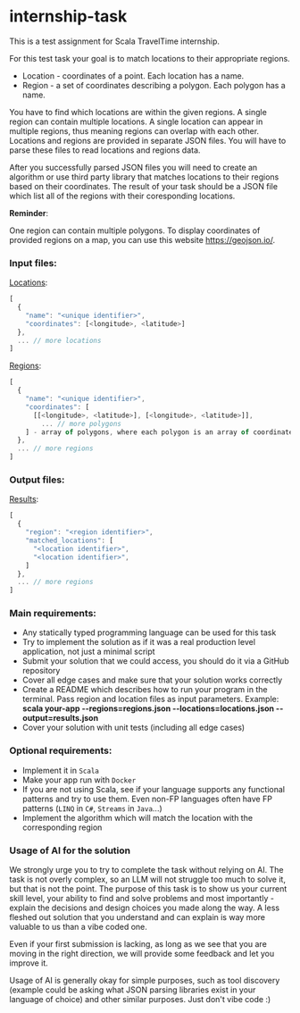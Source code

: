 # internship-task

This is a test assignment for Scala TravelTime internship.

For this test task your goal is to match locations to their appropriate regions.

- Location - coordinates of a point. Each location has a name.
- Region - a set of coordinates describing a polygon. Each polygon has a name.

You have to find which locations are within the given regions. 
A single region can contain multiple locations. A single location can appear in multiple regions, thus meaning regions can overlap with each other.
Locations and regions are provided in separate JSON files. You will have to parse these files to read locations and regions data. 

After you successfully parsed JSON files you will need to create an algorithm or use third party library that matches locations to their regions based on their coordinates.
The result of your task should be a JSON file which list all of the regions with their coresponding locations.


**Reminder**:

One region can contain multiple polygons. To display coordinates of provided regions on a map, you can use this website https://geojson.io/. 

### Input files:

[Locations](input/locations.json):
```js
[
  {
    "name": "<unique identifier>",
    "coordinates": [<longitude>, <latitude>]
  },
  ... // more locations
]
```

[Regions](input/regions.json):
```js
[
  {
    "name": "<unique identifier>",
    "coordinates": [
      [[<longitude>, <latitude>], [<longitude>, <latitude>]], 
        ... // more polygons    
    ] - array of polygons, where each polygon is an array of coordinates.
  },
  ... // more regions
]
```

### Output files:

[Results](output/results.json):
```js
[
  {
    "region": "<region identifier>",
    "matched_locations": [
      "<location identifier>",
      "<location identifier>",
    ]
  },
  ... // more regions
]
```


### Main requirements:
* Any statically typed programming language can be used for this task
* Try to implement the solution as if it was a real production level application, not just a minimal script
* Submit your solution that we could access, you should do it via a GitHub repository
* Cover all edge cases and make sure that your solution works correctly
* Create a README which describes how to run your program in the terminal. Pass region and location files as input parameters. Example: **scala your-app --regions=regions.json --locations=locations.json --output=results.json**
* Cover your solution with unit tests (including all edge cases)


### Optional requirements:
* Implement it in `Scala`
* Make your app run with `Docker`
* If you are not using Scala, see if your language supports any functional patterns and try to use them.
  Even non-FP languages often have FP patterns (`LINQ` in `C#`, `Streams` in `Java`...)
* Implement the algorithm which will match the location with the corresponding region

### Usage of AI for the solution

We strongly urge you to try to complete the task without relying on AI. The task is not overly complex,
so an LLM will not struggle too much to solve it, but that is not the point. The purpose of this task
is to show us your current skill level, your ability to find and solve problems and most importantly -
explain the decisions and design choices you made along the way. A less fleshed out solution
that you understand and can explain is way more valuable to us than a vibe coded one.

Even if your first submission is lacking, as long as we see that you are moving in the right direction,
we will provide some feedback and let you improve it.

Usage of AI is generally okay for simple purposes, such as tool discovery (example could be asking what
JSON parsing libraries exist in your language of choice) and other similar purposes. Just don't vibe code :)
